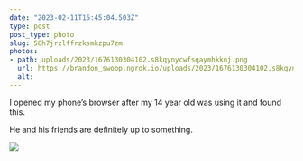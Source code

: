 ```yaml
---
date: "2023-02-11T15:45:04.503Z"
type: post 
post_type: photo
slug: 58h7jrzlffrzksmkzpu7zm
photos: 
- path: uploads/2023/1676130304102.s8kqynycwfsqaymhkknj.png
  url: https://brandon_swoop.ngrok.io/uploads/2023/1676130304102.s8kqynycwfsqaymhkknj.png
  alt: 
---
```

I opened my phone’s browser after my 14 year old was using it and found this. 

He and his friends are definitely up to something. 

![](/uploads/2023/1676130304102.s8kqynycwfsqaymhkknj.png)
